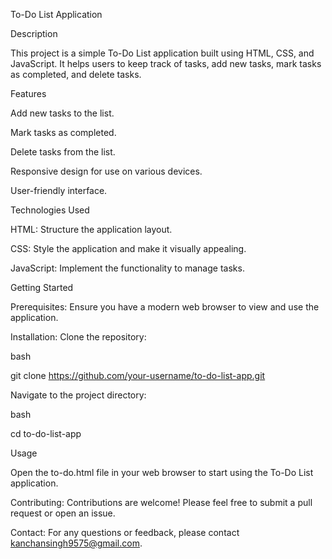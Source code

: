 To-Do List Application


Description

This project is a simple To-Do List application built using HTML, CSS, and JavaScript. It helps users to keep track of tasks, add new tasks, mark tasks as completed, and delete tasks.

Features

Add new tasks to the list.

Mark tasks as completed.

Delete tasks from the list.

Responsive design for use on various devices.

User-friendly interface.



Technologies Used

HTML: Structure the application layout.

CSS: Style the application and make it visually appealing.

JavaScript: Implement the functionality to manage tasks.


Getting Started

Prerequisites:
 Ensure you have a modern web browser to view and use the application.

Installation:
 Clone the repository:

bash


git clone https://github.com/your-username/to-do-list-app.git

Navigate to the project directory:

bash

cd to-do-list-app


Usage

Open the to-do.html file in your web browser to start using the To-Do List application.

Contributing:
 Contributions are welcome! Please feel free to submit a pull request or open an issue.

Contact:
 For any questions or feedback, please contact kanchansingh9575@gmail.com.
